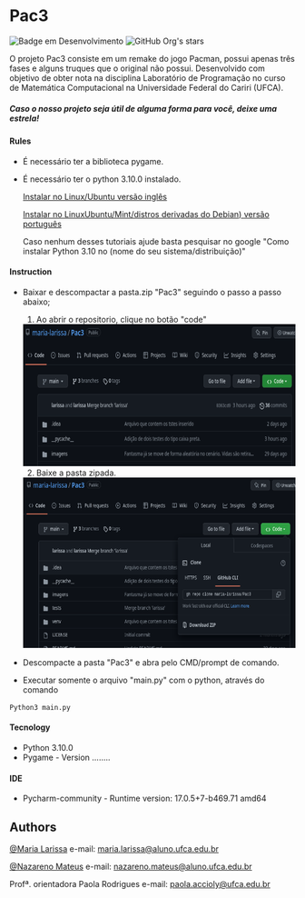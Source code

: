 # Pac3
![Badge em Desenvolvimento](http://img.shields.io/static/v1?label=STATUS&message=finalizado&color=GREEN&style=for-the-badge)
![GitHub Org's stars](https://img.shields.io/github/stars/maria-larissa/Pac3?style=social)

O projeto Pac3 consiste em um remake do jogo Pacman, possui apenas três fases e alguns truques que o original não possui. Desenvolvido com objetivo de obter nota na disciplina Laboratório de Programação no curso de Matemática Computacional na Universidade Federal do Cariri (UFCA).

##### **Caso o nosso projeto seja útil de alguma forma para você, deixe uma estrela!**


#### **Rules**
* É necessário ter a biblioteca pygame.
* É necessário ter o python 3.10.0 instalado. 
  
  [Instalar no Linux/Ubuntu versão inglês](https://computingforgeeks.com/how-to-install-python-on-ubuntu-linux-system/)
  
  [Instalar no LinuxUbuntu/Mint/distros derivadas do Debian) versão português](https://dev.to/womakerscode/tutorial-instalando-o-python-310-no-linux-ubuntumintdistros-derivadas-do-debian-pelo-terminal-39ab)
  
  Caso nenhum desses tutoriais ajude basta pesquisar no google "Como instalar Python 3.10 no (nome do seu sistema/distribuição)"
  


#### **Instruction**
* Baixar e descompactar a pasta.zip "Pac3" seguindo o passo a passo abaixo;
  1. Ao abrir o repositorio, clique no botão "code"
  <img src="imagens/Screenshot from 2022-12-13 17-03-51.png" width="600" height="250" />
  
  2. Baixe a pasta zipada.
  <img src="imagens/Screenshot from 2022-12-13 17-04-02.png" width="600" height="300" />
* Descompacte a pasta "Pac3" e abra pelo CMD/prompt de comando.
* Executar somente o arquivo "main.py" com o python, através do comando

```
Python3 main.py
```

#### **Tecnology**
 * Python 3.10.0
 * Pygame - Version ........


#### **IDE**
* Pycharm-community - Runtime version: 17.0.5+7-b469.71 amd64


## Authors

 [@Maria Larissa](https://github.com/maria-larissa)
 e-mail: maria.larissa@aluno.ufca.edu.br
 
 
 [@Nazareno Mateus](https://github.com/nazamath)
 e-mail: nazareno.mateus@aluno.ufca.edu.br 


 Profª. orientadora Paola Rodrigues
 e-mail: paola.accioly@ufca.edu.br  
